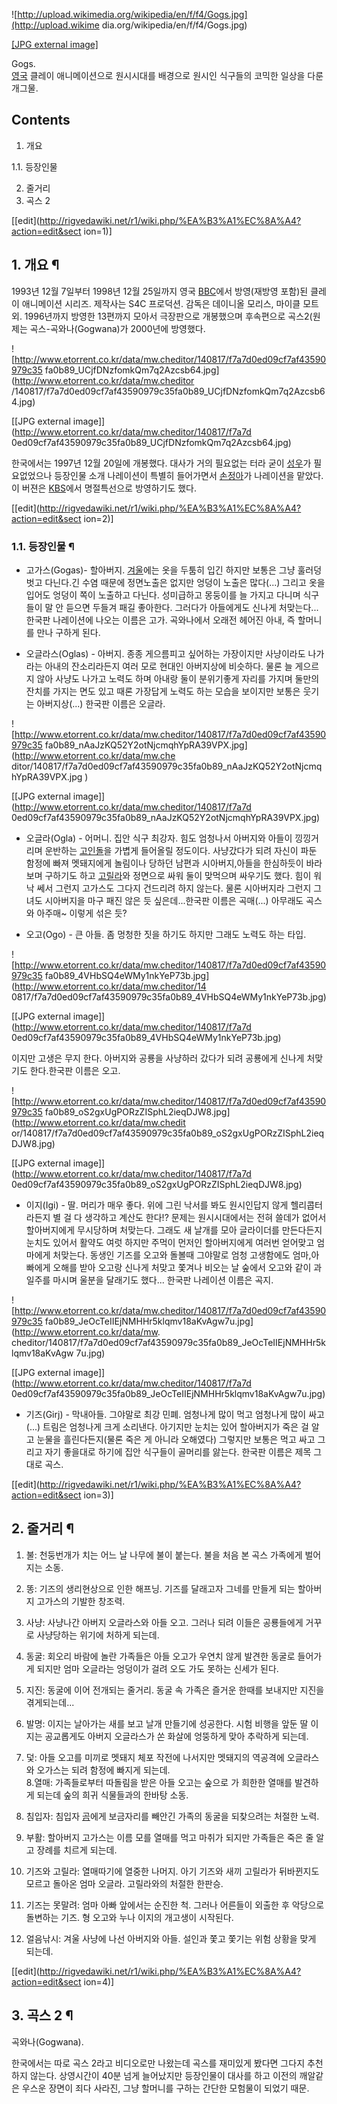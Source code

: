 ![http://upload.wikimedia.org/wikipedia/en/f/f4/Gogs.jpg](http://upload.wikime
dia.org/wikipedia/en/f/f4/Gogs.jpg)

[[JPG external image]](http://upload.wikimedia.org/wikipedia/en/f/f4/Gogs.jpg)

Gogs.  
[영국](%EC%98%81%EA%B5%AD.md) 클레이 애니메이션으로 원시시대를 배경으로 원시인 식구들의 코믹한 일상을 다룬 개그물.

## Contents

    

1. 개요 
    

1.1. 등장인물

2. 줄거리 
3. 곡스 2 

[[edit](http://rigvedawiki.net/r1/wiki.php/%EA%B3%A1%EC%8A%A4?action=edit&sect
ion=1)]

## 1. 개요 ¶

1993년 12월 7일부터 1998년 12월 25일까지 영국 [BBC](BBC.md)에서 방영(재방영 포함)된 클레이 애니메이션
시리즈. 제작사는 S4C 프로덕션. 감독은 데이니올 모리스, 마이클 모트 외. 1996년까지 방영한 13편까지 모아서 극장판으로 개봉했으며
후속편으로 곡스2(원제는 곡스-곡와나(Gogwana)가 2000년에 방영했다.

  

![http://www.etorrent.co.kr/data/mw.cheditor/140817/f7a7d0ed09cf7af43590979c35
fa0b89_UCjfDNzfomkQm7q2Azcsb64.jpg](http://www.etorrent.co.kr/data/mw.cheditor
/140817/f7a7d0ed09cf7af43590979c35fa0b89_UCjfDNzfomkQm7q2Azcsb64.jpg)

[[JPG external image]](http://www.etorrent.co.kr/data/mw.cheditor/140817/f7a7d
0ed09cf7af43590979c35fa0b89_UCjfDNzfomkQm7q2Azcsb64.jpg)

  
한국에서는 1997년 12월 20일에 개봉했다. 대사가 거의 필요없는 터라 굳이 [성우](%EC%84%B1%EC%9A%B0.md)가
필요없었으나 등장인물 소개 나레이션이 특별히 들어가면서 [손정아](%EC%86%90%EC%A0%95%EC%95%84.md)가 나레이션을
맡았다. 이 버젼은 [KBS](KBS.md)에서 명절특선으로 방영하기도 했다.

  

[[edit](http://rigvedawiki.net/r1/wiki.php/%EA%B3%A1%EC%8A%A4?action=edit&sect
ion=2)]

### 1.1. 등장인물 ¶

  * 고가스(Gogas)- 할아버지. [겨울](%EA%B2%A8%EC%9A%B8.md)에는 옷을 두툼히 입긴 하지만 보통은 그냥 훌러덩 벗고 다닌다.긴 수염 때문에 정면노출은 없지만 엉덩이 노출은 많다(...) 그리고 옷을 입어도 엉덩이 쪽이 노출하고 다닌다. 성미급하고 몽둥이를 늘 가지고 다니며 식구들이 말 안 듣으면 두들겨 패길 좋아한다. 그러다가 아들에게도 신나게 처맞는다... 한국판 나레이션에 나오는 이름은 고가. 곡와나에서 오래전 헤어진 아내, 즉 할머니를 만나 구하게 된다.  

  * 오글라스(Oglas) - 아버지. 종종 게으름피고 싶어하는 가장이지만 사냥이라도 나가라는 아내의 잔소리라든지 여러 모로 현대인 아버지상에 비슷하다. 물론 늘 게으르지 않아 사냥도 나가고 노력도 하며 아내랑 둘이 분위기좋게 자리를 가지며 둘만의 잔치를 가지는 면도 있고 때론 가장답게 노력도 하는 모습을 보이지만 보통은 웃기는 아버지상(...) 한국판 이름은 오글라.  

![http://www.etorrent.co.kr/data/mw.cheditor/140817/f7a7d0ed09cf7af43590979c35
fa0b89_nAaJzKQ52Y2otNjcmqhYpRA39VPX.jpg](http://www.etorrent.co.kr/data/mw.che
ditor/140817/f7a7d0ed09cf7af43590979c35fa0b89_nAaJzKQ52Y2otNjcmqhYpRA39VPX.jpg
)

[[JPG external image]](http://www.etorrent.co.kr/data/mw.cheditor/140817/f7a7d
0ed09cf7af43590979c35fa0b89_nAaJzKQ52Y2otNjcmqhYpRA39VPX.jpg)

  

  * 오글라(Ogla) - 어머니. 집안 식구 최강자. 힘도 엄청나서 아버지와 아들이 낑낑거리며 운반하는 [고인돌](%EA%B3%A0%EC%9D%B8%EB%8F%8C.md)을 가볍게 들어올릴 정도이다. 사냥갔다가 되려 자신이 파둔 함정에 빠져 멧돼지에게 놀림이나 당하던 남편과 시아버지,아들을 한심하듯이 바라보며 구하기도 하고 [고릴라](%EA%B3%A0%EB%A6%B4%EB%9D%BC.md)와 정면으로 싸워 둘이 맞먹으며 싸우기도 했다. 힘이 워낙 쎄서 그런지 고가스도 그다지 건드리려 하지 않는다. 물론 시아버지라 그런지 그녀도 시아버지을 마구 패진 않은 듯 싶은데...한국판 이름은 곡매(...) 아무래도 곡스와 아주매~ 이렇게 섞은 듯?  

  * 오고(Ogo) - 큰 아들. 좀 멍청한 짓을 하기도 하지만 그래도 노력도 하는 타입.

![http://www.etorrent.co.kr/data/mw.cheditor/140817/f7a7d0ed09cf7af43590979c35
fa0b89_4VHbSQ4eWMy1nkYeP73b.jpg](http://www.etorrent.co.kr/data/mw.cheditor/14
0817/f7a7d0ed09cf7af43590979c35fa0b89_4VHbSQ4eWMy1nkYeP73b.jpg)

[[JPG external image]](http://www.etorrent.co.kr/data/mw.cheditor/140817/f7a7d
0ed09cf7af43590979c35fa0b89_4VHbSQ4eWMy1nkYeP73b.jpg)

  
이지만 고생은 무지 한다. 아버지와 공룡을 사냥하러 갔다가 되려 공룡에게 신나게 처맞기도 한다.한국판 이름은 오고.  

![http://www.etorrent.co.kr/data/mw.cheditor/140817/f7a7d0ed09cf7af43590979c35
fa0b89_oS2gxUgPORzZISphL2ieqDJW8.jpg](http://www.etorrent.co.kr/data/mw.chedit
or/140817/f7a7d0ed09cf7af43590979c35fa0b89_oS2gxUgPORzZISphL2ieqDJW8.jpg)

[[JPG external image]](http://www.etorrent.co.kr/data/mw.cheditor/140817/f7a7d
0ed09cf7af43590979c35fa0b89_oS2gxUgPORzZISphL2ieqDJW8.jpg)

  

  * 이지(Igi) - 딸. 머리가 매우 좋다. 위에 그린 낙서를 봐도 원시인답지 않게 헬리콥터라든지 별 걸 다 생각하고 계산도 한다!? 문제는 원시시대에서는 전혀 쓸데가 없어서 할아버지에게 무시당하며 처맞는다. 그래도 새 날개를 모아 글라이더를 만든다든지 눈치도 있어서 활약도 여럿 하지만 주먹이 먼저인 할아버지에게 여러번 얻어맞고 엄마에게 처맞는다. 동생인 기즈를 오고와 돌볼때 그야말로 엄청 고생함에도 엄마,아빠에게 오해를 받아 오고랑 신나게 처맞고 쫓겨나 비오는 날 숲에서 오고와 같이 과일주를 마시며 울분을 달래기도 했다... 한국판 나레이션 이름은 곡지.  

![http://www.etorrent.co.kr/data/mw.cheditor/140817/f7a7d0ed09cf7af43590979c35
fa0b89_JeOcTeIIEjNMHHr5klqmv18aKvAgw7u.jpg](http://www.etorrent.co.kr/data/mw.
cheditor/140817/f7a7d0ed09cf7af43590979c35fa0b89_JeOcTeIIEjNMHHr5klqmv18aKvAgw
7u.jpg)

[[JPG external image]](http://www.etorrent.co.kr/data/mw.cheditor/140817/f7a7d
0ed09cf7af43590979c35fa0b89_JeOcTeIIEjNMHHr5klqmv18aKvAgw7u.jpg)

  

  * 기즈(Girj) - 막내아들. 그야말로 최강 민폐. 엄청나게 많이 먹고 엄청나게 많이 싸고(...) 트림은 엄청나게 크게 소리낸다. 아기지만 눈치는 있어 할아버지가 죽은 걸 알고 눈물을 흘린다든지(물론 죽은 게 아니라 오해였다) 그렇지만 보통은 먹고 싸고 그리고 자기 좋을대로 하기에 집안 식구들이 골머리를 앓는다. 한국판 이름은 제목 그대로 곡스.

[[edit](http://rigvedawiki.net/r1/wiki.php/%EA%B3%A1%EC%8A%A4?action=edit&sect
ion=3)]

## 2. 줄거리 ¶

  1. 불: 천둥번개가 치는 어느 날 나무에 불이 붙는다. 불을 처음 본 곡스 가족에게 벌어지는 소동.
  2. 똥: 기즈의 생리현상으로 인한 해프닝. 기즈를 달래고자 그네를 만들게 되는 할아버지 고가스의 기발한 창조력.
  3. 사냥: 사냥나간 아버지 오글라스와 아들 오고. 그러나 되려 이들은 공룡들에게 거꾸로 사냥당하는 위기에 처하게 되는데.
  4. 동굴: 회오리 바람에 놀란 가족들은 아들 오고가 우연치 않게 발견한 동굴로 들어가게 되지만 엄마 오글라는 엉덩이가 걸려 오도 가도 못하는 신세가 된다.
  5. 지진: 동굴에 이어 전개되는 줄거리. 동굴 속 가족은 즐거운 한때를 보내지만 지진을 겪게되는데...
  6. 발명: 이지는 날아가는 새를 보고 날개 만들기에 성공한다. 시험 비행을 앞둔 딸 이지는 공교롭게도 아버지 오글라스가 쏜 화살에 엉뚱하게 맞아 추락하게 되는데.
  7. 덫: 아들 오고를 미끼로 멧돼지 체포 작전에 나서지만 멧돼지의 역공격에 오글라스와 오가스는 되려 함정에 빠지게 되는데.  
8.열매: 가족들로부터 따돌림을 받은 아들 오고는 숲으로 가 희한한 열매를 발견하게 되는데 숲의 희귀 식물들과의 한바탕 소동.

  8. 침입자: 침입자 [곰](%EA%B3%B0.md)에게 보금자리를 빼안긴 가족의 동굴을 되찾으려는 처절한 노력.
  9. 부활: 할아버지 고가스는 이름 모를 열매를 먹고 마취가 되지만 가족들은 죽은 줄 알고 장례를 치르게 되는데.
  10. 기즈와 고릴라: 열매따기에 열중한 나머지. 아기 기즈와 새끼 고릴라가 뒤바뀐지도 모르고 돌아온 엄마 오글라. 고릴라와의 처절한 한판승.
  11. 기즈는 못말려: 엄마 아빠 앞에서는 순진한 척. 그러나 어른들이 외출한 후 악당으로 돌변하는 기즈. 형 오고와 누나 이지의 개고생이 시작된다.
  12. 얼음낚시: 겨울 사냥에 나선 아버지와 아들. 설인과 쫓고 쫓기는 위험 상황을 맞게 되는데.

[[edit](http://rigvedawiki.net/r1/wiki.php/%EA%B3%A1%EC%8A%A4?action=edit&sect
ion=4)]

## 3. 곡스 2 ¶

곡와나(Gogwana).

  

한국에서는 따로 곡스 2라고 비디오로만 나왔는데 곡스를 재미있게 봤다면 그다지 추천하지 않는다. 상영시간이 40분 넘게 늘어났지만 등장인물이
대사를 하고 이전의 깨알같은 우스운 장면이 죄다 사라진, 그냥 할머니를 구하는 간단한 모험물이 되었기 때문.

